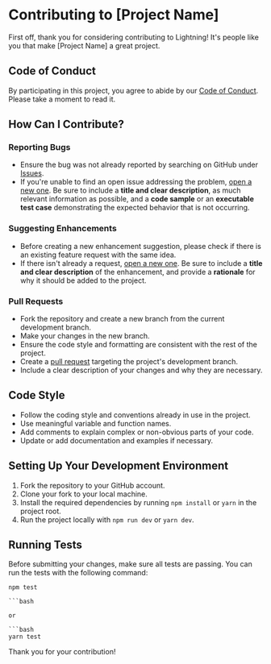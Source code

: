 # Contributing to [Project Name]

First off, thank you for considering contributing to Lightning! It's people like you that make [Project Name] a great project.

## Code of Conduct

By participating in this project, you agree to abide by our [Code of Conduct](CODE_OF_CONDUCT.md). Please take a moment to read it.

## How Can I Contribute?

### Reporting Bugs

- Ensure the bug was not already reported by searching on GitHub under [Issues](https://github.com/rikvermeulen/lightning/issues).
- If you're unable to find an open issue addressing the problem, [open a new one](https://github.com/rikvermeulen/lightning/issues/new). Be sure to include a **title and clear description**, as much relevant information as possible, and a **code sample** or an **executable test case** demonstrating the expected behavior that is not occurring.

### Suggesting Enhancements

- Before creating a new enhancement suggestion, please check if there is an existing feature request with the same idea.
- If there isn't already a request, [open a new one](https://github.com/rikvermeulen/lightning//issues/new). Be sure to include a **title and clear description** of the enhancement, and provide a **rationale** for why it should be added to the project.

### Pull Requests

- Fork the repository and create a new branch from the current development branch.
- Make your changes in the new branch.
- Ensure the code style and formatting are consistent with the rest of the project.
- Create a [pull request](https://github.com/rikvermeulen/lightning/pulls) targeting the project's development branch.
- Include a clear description of your changes and why they are necessary.

## Code Style

- Follow the coding style and conventions already in use in the project.
- Use meaningful variable and function names.
- Add comments to explain complex or non-obvious parts of your code.
- Update or add documentation and examples if necessary.

## Setting Up Your Development Environment

1. Fork the repository to your GitHub account.
2. Clone your fork to your local machine.
3. Install the required dependencies by running `npm install` or `yarn` in the project root.
4. Run the project locally with `npm run dev` or `yarn dev`.

## Running Tests

Before submitting your changes, make sure all tests are passing. You can run the tests with the following command:

```
npm test

```bash

or

```bash
yarn test
```

Thank you for your contribution!
